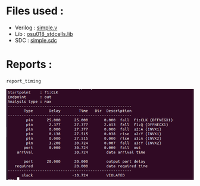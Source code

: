# Files used :

- Verilog : [simple.v](/OpenTimer/verilog/simple.v)
- Lib : [osu018_stdcells.lib](/OpenTimer/libs/osu018_stdcells.lib)
- SDC : [simple.sdc](/OpenTimer/sdc/simple.sdc)

# Reports :

```
report_timing
```

![](/images/sim/report1.png)

